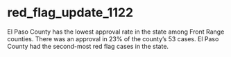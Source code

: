 # red_flag_update_1122
El Paso County has the lowest approval rate in the state among Front Range counties. There was an approval in 23% of the county’s 53 cases. El Paso County had the second-most red flag cases in the state.
